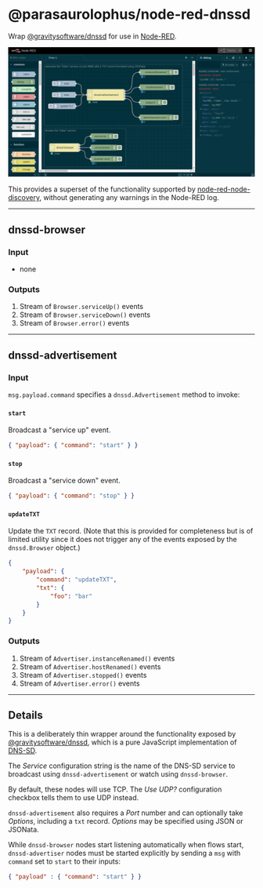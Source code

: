 # @parasaurolophus/node-red-dnssd

Wrap
[@gravitysoftware/dnssd](https://www.npmjs.com/package/@gravitysoftware/dnssd)
for use in [Node-RED](https://nodered.org).

![](./screenshot.png)

This provides a superset of the functionality supported by
[node-red-node-discovery](https://flows.nodered.org/node/node-red-node-discovery),
without generating any warnings
in the Node-RED log.

---

## dnssd-browser

### Input

- none

### Outputs

1. Stream of `Browser.serviceUp()` events
2. Stream of `Browser.serviceDown()` events
3. Stream of `Browser.error()` events

---

## dnssd-advertisement

### Input

`msg.payload.command` specifies a `dnssd.Advertisement`
method to invoke:

#### `start`

Broadcast a "service up" event.

```json
{ "payload": { "command": "start" } }
```

#### `stop`

Broadcast a "service down" event.

```json
{ "payload": { "command": "stop" } }
```

#### `updateTXT`

Update the `TXT` record. (Note that this is provided for
completeness but is of limited utility since it does not
trigger any of the events exposed by the `dnssd.Browser`
object.)

```json
{
    "payload": {
        "command": "updateTXT",
        "txt": {
            "foo": "bar"
        }
    }
}
```

### Outputs

1. Stream of `Advertiser.instanceRenamed()` events 
2. Stream of `Advertiser.hostRenamed()` events
3. Stream of `Advertiser.stopped()` events
3. Stream of `Advertiser.error()` events

---

## Details

This is a deliberately thin wrapper around the functionality exposed by
[@gravitysoftware/dnssd](https://www.npmjs.com/package/@gravitysoftware/dnssd),
which is a pure JavaScript implementation of
[DNS-SD](http://www.dns-sd.org/).

The _Service_ configuration string is the name of the
DNS-SD service to broadcast using `dnssd-advertisement` or
watch using `dnssd-browser`.

By default, these nodes will use TCP. The _Use UDP?_
configuration checkbox tells them to use UDP instead.

`dnssd-advertisement` also requires a _Port_ number and
can optionally take _Options_, including a `txt` record. _Options_ may be specified using JSON or JSONata.

While `dnssd-browser` nodes start listening automatically
when flows start, `dnssd-advertiser` nodes must be started
explicitly by sending a `msg` with `command` set to `start`
to their inputs:

```json
{ "payload" : { "command": "start" } }
```
